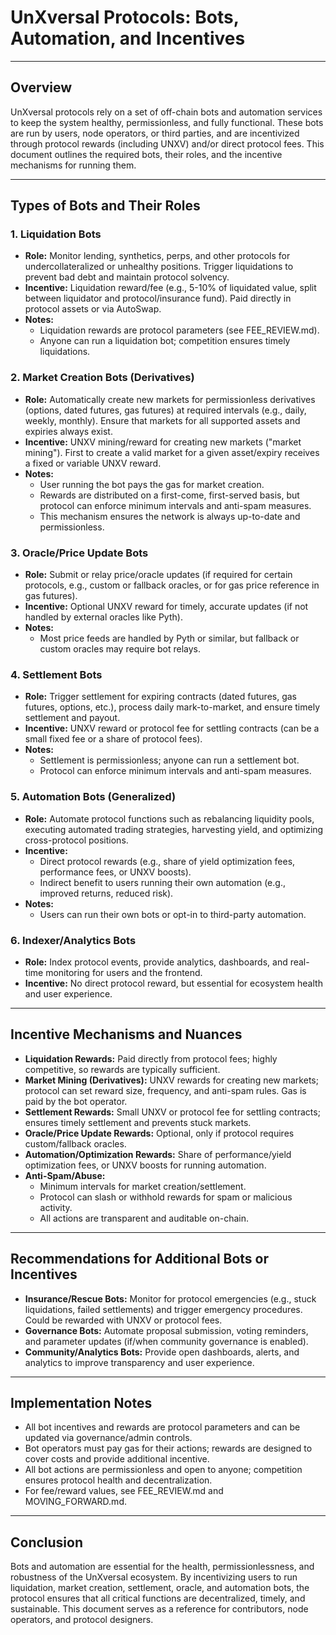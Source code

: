 # UnXversal Protocols: Bots, Automation, and Incentives

---

## Overview

UnXversal protocols rely on a set of off-chain bots and automation services to keep the system healthy, permissionless, and fully functional. These bots are run by users, node operators, or third parties, and are incentivized through protocol rewards (including UNXV) and/or direct protocol fees. This document outlines the required bots, their roles, and the incentive mechanisms for running them.

---

## Types of Bots and Their Roles

### 1. Liquidation Bots
- **Role:** Monitor lending, synthetics, perps, and other protocols for undercollateralized or unhealthy positions. Trigger liquidations to prevent bad debt and maintain protocol solvency.
- **Incentive:** Liquidation reward/fee (e.g., 5-10% of liquidated value, split between liquidator and protocol/insurance fund). Paid directly in protocol assets or via AutoSwap.
- **Notes:**
  - Liquidation rewards are protocol parameters (see FEE_REVIEW.md).
  - Anyone can run a liquidation bot; competition ensures timely liquidations.

### 2. Market Creation Bots (Derivatives)
- **Role:** Automatically create new markets for permissionless derivatives (options, dated futures, gas futures) at required intervals (e.g., daily, weekly, monthly). Ensure that markets for all supported assets and expiries always exist.
- **Incentive:** UNXV mining/reward for creating new markets ("market mining"). First to create a valid market for a given asset/expiry receives a fixed or variable UNXV reward.
- **Notes:**
  - User running the bot pays the gas for market creation.
  - Rewards are distributed on a first-come, first-served basis, but protocol can enforce minimum intervals and anti-spam measures.
  - This mechanism ensures the network is always up-to-date and permissionless.

### 3. Oracle/Price Update Bots
- **Role:** Submit or relay price/oracle updates (if required for certain protocols, e.g., custom or fallback oracles, or for gas price reference in gas futures).
- **Incentive:** Optional UNXV reward for timely, accurate updates (if not handled by external oracles like Pyth).
- **Notes:**
  - Most price feeds are handled by Pyth or similar, but fallback or custom oracles may require bot relays.

### 4. Settlement Bots
- **Role:** Trigger settlement for expiring contracts (dated futures, gas futures, options, etc.), process daily mark-to-market, and ensure timely settlement and payout.
- **Incentive:** UNXV reward or protocol fee for settling contracts (can be a small fixed fee or a share of protocol fees).
- **Notes:**
  - Settlement is permissionless; anyone can run a settlement bot.
  - Protocol can enforce minimum intervals and anti-spam measures.

### 5. Automation Bots (Generalized)
- **Role:** Automate protocol functions such as rebalancing liquidity pools, executing automated trading strategies, harvesting yield, and optimizing cross-protocol positions.
- **Incentive:**
  - Direct protocol rewards (e.g., share of yield optimization fees, performance fees, or UNXV boosts).
  - Indirect benefit to users running their own automation (e.g., improved returns, reduced risk).
- **Notes:**
  - Users can run their own bots or opt-in to third-party automation.

### 6. Indexer/Analytics Bots
- **Role:** Index protocol events, provide analytics, dashboards, and real-time monitoring for users and the frontend.
- **Incentive:** No direct protocol reward, but essential for ecosystem health and user experience.

---

## Incentive Mechanisms and Nuances

- **Liquidation Rewards:** Paid directly from protocol fees; highly competitive, so rewards are typically sufficient.
- **Market Mining (Derivatives):** UNXV rewards for creating new markets; protocol can set reward size, frequency, and anti-spam rules. Gas is paid by the bot operator.
- **Settlement Rewards:** Small UNXV or protocol fee for settling contracts; ensures timely settlement and prevents stuck markets.
- **Oracle/Price Update Rewards:** Optional, only if protocol requires custom/fallback oracles.
- **Automation/Optimization Rewards:** Share of performance/yield optimization fees, or UNXV boosts for running automation.
- **Anti-Spam/Abuse:**
  - Minimum intervals for market creation/settlement.
  - Protocol can slash or withhold rewards for spam or malicious activity.
  - All actions are transparent and auditable on-chain.

---

## Recommendations for Additional Bots or Incentives

- **Insurance/Rescue Bots:** Monitor for protocol emergencies (e.g., stuck liquidations, failed settlements) and trigger emergency procedures. Could be rewarded with UNXV or protocol fees.
- **Governance Bots:** Automate proposal submission, voting reminders, and parameter updates (if/when community governance is enabled).
- **Community/Analytics Bots:** Provide open dashboards, alerts, and analytics to improve transparency and user experience.

---

## Implementation Notes
- All bot incentives and rewards are protocol parameters and can be updated via governance/admin controls.
- Bot operators must pay gas for their actions; rewards are designed to cover costs and provide additional incentive.
- All bot actions are permissionless and open to anyone; competition ensures protocol health and decentralization.
- For fee/reward values, see FEE_REVIEW.md and MOVING_FORWARD.md.

---

## Conclusion

Bots and automation are essential for the health, permissionlessness, and robustness of the UnXversal ecosystem. By incentivizing users to run liquidation, market creation, settlement, oracle, and automation bots, the protocol ensures that all critical functions are decentralized, timely, and sustainable. This document serves as a reference for contributors, node operators, and protocol designers. 